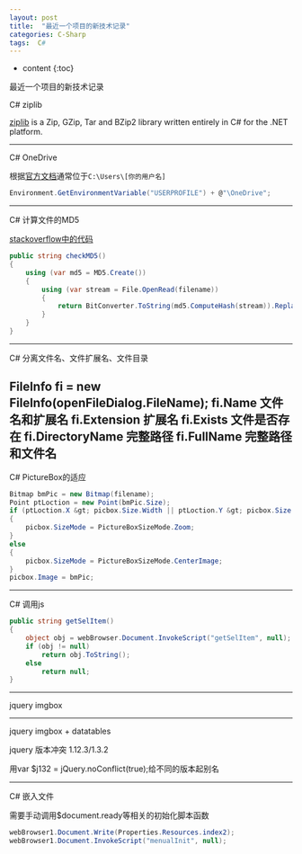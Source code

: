 ```yaml
---
layout: post
title:  "最近一个项目的新技术记录"
categories: C-Sharp
tags:  C#
---
```


* content
{:toc}


最近一个项目的新技术记录

<!--more-->


C# ziplib 

[ziplib](http://icsharpcode.github.io/SharpZipLib/) is a Zip, GZip, Tar and BZip2 library written entirely in C# for the .NET platform.


-------------------

C# OneDrive

根据[官方文档](
https://support.microsoft.com/zh-cn/instantanswers/346c0dc9-68fb-4189-9674-8011c670c3de/change-the-location-of-your-onedrive-folder)通常位于`C:\Users\[你的用户名]`
 
```C#
Environment.GetEnvironmentVariable("USERPROFILE") + @"\OneDrive";
```


---------------------------

C# 计算文件的MD5

[stackoverflow中的代码](http://stackoverflow.com/questions/10520048/calculate-md5-checksum-for-a-file)

```C#
public string checkMD5()
{
    using (var md5 = MD5.Create())
    {
        using (var stream = File.OpenRead(filename))
        {
            return BitConverter.ToString(md5.ComputeHash(stream)).Replace("-", "").ToLower();
        }
    }
}
```


---------------------------

C# 分离文件名、文件扩展名、文件目录

FileInfo fi = new FileInfo(openFileDialog.FileName);
fi.Name  文件名和扩展名
fi.Extension 扩展名
fi.Exists 文件是否存在
fi.DirectoryName 完整路径
fi.FullName 完整路径和文件名
---------------------------

C# PictureBox的适应

 
```C#
Bitmap bmPic = new Bitmap(filename);
Point ptLoction = new Point(bmPic.Size);
if (ptLoction.X &gt; picbox.Size.Width || ptLoction.Y &gt; picbox.Size.Height)
{
    picbox.SizeMode = PictureBoxSizeMode.Zoom;
}
else
{
    picbox.SizeMode = PictureBoxSizeMode.CenterImage;
}
picbox.Image = bmPic;
```


---------------------------

C# 调用js
 
```C#
public string getSelItem()
{
    object obj = webBrowser.Document.InvokeScript("getSelItem", null);
    if (obj != null)
        return obj.ToString();
    else
        return null;
}
```


---------------------------

jquery imgbox

---------------------------

jquery imgbox + datatables

jquery 版本冲突
1.12.3/1.3.2

用var $j132 = jQuery.noConflict(true);给不同的版本起别名


--------------------------

C# 嵌入文件

需要手动调用$document.ready等相关的初始化脚本函数
 
```C#
webBrowser1.Document.Write(Properties.Resources.index2);
webBrowser1.Document.InvokeScript("menualInit", null);
```